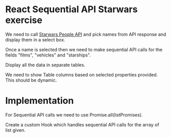 # React Sequential API Starwars exercise

We need to call [Starwars People API](https://swapi.dev/api/people) and pick names from API response and display them in a select box. 

Once a name is selected then we need to make sequential API calls for the fields "films", "vehicles" and "starships". 

Display all the data in separate tables. 

We need to show Table columns based on selected properties provided. This should be dynamic.

# Implementation

For Sequential API calls we need to use Promise.all(listPromises). 

Create a custom Hook which handles sequential API calls for the array of list given.

